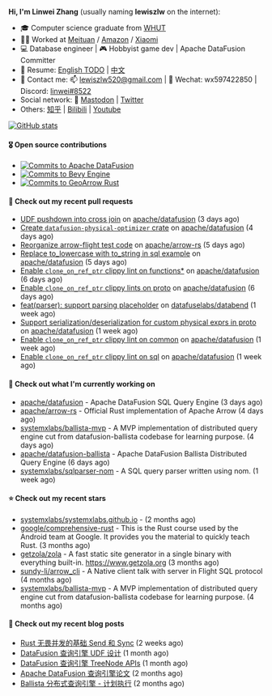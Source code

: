 **Hi, I'm Linwei Zhang** (usually naming **lewiszlw** on the internet):
- 🎓 Computer science graduate from [WHUT](https://en.wikipedia.org/wiki/Wuhan_University_of_Technology)
- 👨‍💻 Worked at [Meituan](https://about.meituan.com/home) / [Amazon](https://www.amazon.com/) / [Xiaomi](https://www.mi.com/)
- 💻 Database engineer | 🎮 Hobbyist game dev | Apache DataFusion Committer
- 📄 Resume: [English TODO](https://github.com/lewiszlw/lewiszlw/blob/main/Resume_EN.md) | [中文](https://github.com/lewiszlw/lewiszlw/blob/main/Resume_CN.md)
- 📱 Contact me: 📫 [lewiszlw520@gmail.com](mailto:lewiszlw520@gmail.com) | 💬 Wechat: wx597422850 | Discord: [linwei#8522](http://discordapp.com/users/891664307035713576)
- Social network: 🦣 [Mastodon](https://mastodon.world/@lewiszlw) | [Twitter](https://twitter.com/lewiszlw)
- Others: [知乎](https://www.zhihu.com/people/tian-qian-zhu-wu-ya) | [Bilibili](https://space.bilibili.com/43876861) | [Youtube](https://www.youtube.com/channel/UCnvri1tqAjxsp9nGQ63zUNw)

[![GitHub stats](https://github-readme-stats.vercel.app/api?username=lewiszlw&count_private=true&show_icons=true&theme=solarized-dark&include_all_commits=true)](https://github.com/anuraghazra/github-readme-stats)

#### 🎖️ Open source contributions
- [![Commits to Apache DataFusion](https://img.shields.io/github/commit-activity/t/apache/datafusion?authorFilter=lewiszlw&style=social&label=Apache%20DataFusion)](https://github.com/apache/datafusion/commits?author=lewiszlw)
- [![Commits to Bevy Engine](https://img.shields.io/github/commit-activity/t/bevyengine/bevy?authorFilter=lewiszlw&style=social&label=Bevy%20Engine)](https://github.com/bevyengine/bevy/commits?author=lewiszlw)
- [![Commits to GeoArrow Rust](https://img.shields.io/github/commit-activity/t/geoarrow/geoarrow-rs?authorFilter=lewiszlw&style=social&label=GeoArrow%20Rust)](https://github.com/geoarrow/geoarrow-rs/commits?author=lewiszlw)

#### 🔨 Check out my recent pull requests

- [UDF pushdown into cross join](https://github.com/apache/datafusion/pull/11528) on [apache/datafusion](https://github.com/apache/datafusion) (3 days ago)
- [Create `datafusion-physical-optimizer` crate](https://github.com/apache/datafusion/pull/11507) on [apache/datafusion](https://github.com/apache/datafusion) (4 days ago)
- [Reorganize arrow-flight test code](https://github.com/apache/arrow-rs/pull/6065) on [apache/arrow-rs](https://github.com/apache/arrow-rs) (5 days ago)
- [Replace to_lowercase with to_string in sql example](https://github.com/apache/datafusion/pull/11486) on [apache/datafusion](https://github.com/apache/datafusion) (5 days ago)
- [Enable `clone_on_ref_ptr` clippy lint on functions*](https://github.com/apache/datafusion/pull/11468) on [apache/datafusion](https://github.com/apache/datafusion) (6 days ago)
- [Enable `clone_on_ref_ptr` clippy lints on proto](https://github.com/apache/datafusion/pull/11465) on [apache/datafusion](https://github.com/apache/datafusion) (6 days ago)
- [feat(parser): support parsing placeholder](https://github.com/datafuselabs/databend/pull/16030) on [datafuselabs/databend](https://github.com/datafuselabs/databend) (1 week ago)
- [Support serialization/deserialization for custom physical exprs in proto](https://github.com/apache/datafusion/pull/11387) on [apache/datafusion](https://github.com/apache/datafusion) (1 week ago)
- [Enable `clone_on_ref_ptr` clippy lint on common](https://github.com/apache/datafusion/pull/11384) on [apache/datafusion](https://github.com/apache/datafusion) (1 week ago)
- [Enable `clone_on_ref_ptr` clippy lint on sql](https://github.com/apache/datafusion/pull/11380) on [apache/datafusion](https://github.com/apache/datafusion) (1 week ago)

#### 👷 Check out what I'm currently working on

- [apache/datafusion](https://github.com/apache/datafusion) - Apache DataFusion SQL Query Engine (3 days ago)
- [apache/arrow-rs](https://github.com/apache/arrow-rs) - Official Rust implementation of Apache Arrow (4 days ago)
- [systemxlabs/ballista-mvp](https://github.com/systemxlabs/ballista-mvp) - A MVP implementation of distributed query engine cut from datafusion-ballista codebase for learning purpose.  (4 days ago)
- [apache/datafusion-ballista](https://github.com/apache/datafusion-ballista) - Apache DataFusion Ballista Distributed Query Engine (6 days ago)
- [systemxlabs/sqlparser-nom](https://github.com/systemxlabs/sqlparser-nom) - A SQL query parser written using nom. (1 week ago)

#### ⭐ Check out my recent stars

- [systemxlabs/systemxlabs.github.io](https://github.com/systemxlabs/systemxlabs.github.io) -  (2 months ago)
- [google/comprehensive-rust](https://github.com/google/comprehensive-rust) - This is the Rust course used by the Android team at Google. It provides you the material to quickly teach Rust. (3 months ago)
- [getzola/zola](https://github.com/getzola/zola) - A fast static site generator in a single binary with everything built-in. https://www.getzola.org (3 months ago)
- [sundy-li/arrow_cli](https://github.com/sundy-li/arrow_cli) - A Native client talk with server in Flight SQL protocol (4 months ago)
- [systemxlabs/ballista-mvp](https://github.com/systemxlabs/ballista-mvp) - A MVP implementation of distributed query engine cut from datafusion-ballista codebase for learning purpose.  (4 months ago)

#### 📜 Check out my recent blog posts

- [Rust 无畏并发的基础 Send 和 Sync](https://systemxlabs.github.io/blog/rust-send-sync/) (2 weeks ago)
- [DataFusion 查询引擎 UDF 设计](https://systemxlabs.github.io/blog/datafusion-udf/) (1 month ago)
- [DataFusion 查询引擎 TreeNode APIs](https://systemxlabs.github.io/blog/datafusion-tree-node-apis/) (1 month ago)
- [Apache DataFusion 查询引擎论文](https://systemxlabs.github.io/blog/datafusion-paper/) (2 months ago)
- [Ballista 分布式查询引擎 - 计划执行](https://systemxlabs.github.io/blog/ballista-mvp-part5/) (2 months ago)